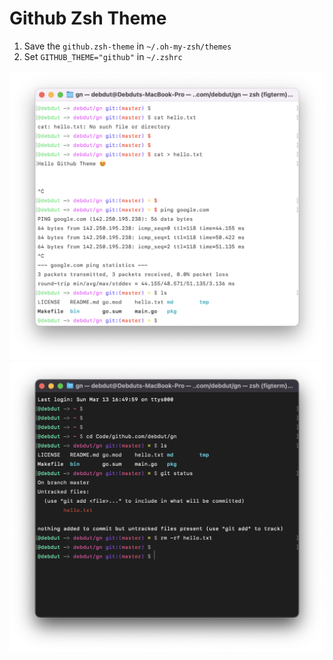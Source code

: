 # Github Zsh Theme

1. Save the `github.zsh-theme` in `~/.oh-my-zsh/themes`
2. Set `GITHUB_THEME="github"` in `~/.zshrc`

![](/assets/light.png)
![](/assets/dark.png)
